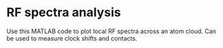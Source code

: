 # RF spectra analysis

Use this MATLAB code to plot local RF spectra across an atom cloud. Can be used to measure clock shifts and contacts.